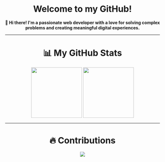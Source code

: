 <h1 align="center">
  Welcome to my GitHub!
</h1>

<p align="center">
  <strong>👋 Hi there! I'm a passionate web developer with a love for solving complex problems and creating meaningful digital experiences.</strong>
</p>

---

<h1 align="center">📊 My GitHub Stats</h1>

<p align="center">
  <img src="https://github-readme-stats.vercel.app/api?username=JulienArbellini&count_private=true&include_all_commits=true&show_icons=true&theme=radical" height="165">
  <img src="https://github-readme-stats.vercel.app/api/top-langs/?username=JulienArbellini&layout=compact&count_private=true&theme=radical" height="165">
</p>

---

<h1 align="center">🔥 Contributions</h1>

<p align="center">
  <img src="https://streak-stats.demolab.com/?user=JulienArbellini&theme=radical">
</p>


